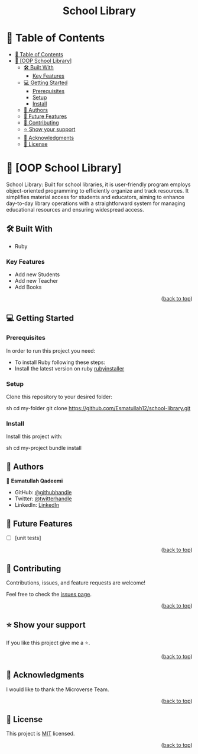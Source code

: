 <div align="center">
  <h1><b>School Library</b></h1>
</div>

# 📗 Table of Contents

- [📗 Table of Contents](#-table-of-contents)
- [📖 \[OOP School Library\] ](#-oop-school-library-)
  - [🛠 Built With ](#-built-with-)
    - [Key Features ](#key-features-)
  - [💻 Getting Started ](#-getting-started-)
    - [Prerequisites](#prerequisites)
    - [Setup](#setup)
    - [Install](#install)
  - [👥 Authors ](#-authors-)
  - [🔭 Future Features ](#-future-features-)
  - [🤝 Contributing ](#-contributing-)
  - [⭐️ Show your support ](#️-show-your-support-)
  - [🙏 Acknowledgments ](#-acknowledgments-)
  - [📝 License ](#-license-)

# 📖 [OOP School Library] <a name="about-project"></a>

School Library: Built for school libraries, it is user-friendly program employs object-oriented programming to efficiently organize and track resources. It simplifies material access for students and educators, aiming to enhance day-to-day library operations with a straightforward system for managing educational resources and ensuring widespread access.

## 🛠 Built With <a name="built-with"></a>

- Ruby

<!-- Features -->

### Key Features <a name="key-features"></a>

- Add new Students
- Add new Teacher
- Add Books

<p align="right">(<a href="#readme-top">back to top</a>)</p>

<!-- GETTING STARTED -->

## 💻 Getting Started <a name="getting-started"></a>

### Prerequisites

In order to run this project you need:

- To install Ruby following these steps:
- Install the latest version on ruby [rubyinstaller](https://github.com/microverseinc/curriculum-ruby/blob/main/simple-ruby/articles/ruby_installation_instructions.md)

### Setup

Clone this repository to your desired folder:

sh
cd my-folder
git clone https://github.com/Esmatullah12/school-library.git

### Install

Install this project with:

sh
cd my-project
bundle install

<!-- AUTHORS -->

## 👥 Authors <a name="authors"></a>

👤 **Esmatullah Qadeemi**

- GitHub: [@githubhandle](https://github.com/Esmatullah12)
- Twitter: [@twitterhandle](https://twitter.com/Esmatullah173)
- LinkedIn: [LinkedIn](https://www.linkedin.com/in/esmatullah-qadeemi-b9951821b/)

<!-- FUTURE FEATURES -->

## 🔭 Future Features <a name="future-features"></a>

- [ ] [unit tests]

<p align="right">(<a href="#readme-top">back to top</a>)</p>

<!-- CONTRIBUTING -->

## 🤝 Contributing <a name="contributing"></a>

Contributions, issues, and feature requests are welcome!

Feel free to check the [issues page](https://github.com/Esmatullah12/school-library/issues).

<p align="right">(<a href="#readme-top">back to top</a>)</p>

<!-- SUPPORT -->

## ⭐️ Show your support <a name="support"></a>

If you like this project give me a ⭐️.

<p align="right">(<a href="#readme-top">back to top</a>)</p>

<!-- ACKNOWLEDGEMENTS -->

## 🙏 Acknowledgments <a name="acknowledgements"></a>

I would like to thank the Microverse Team.

<p align="right">(<a href="#readme-top">back to top</a>)</p>

<!-- LICENSE -->

## 📝 License <a name="license"></a>

This project is [MIT](./LICENSE.md) licensed.

<p align="right">(<a href="#readme-top">back to top</a>)</p>
